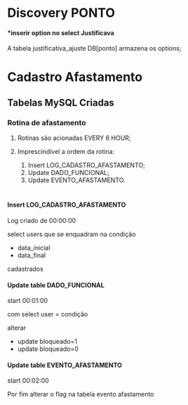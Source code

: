 #	Discovery PONTO


####	*inserir option no select Justificava

A tabela justificativa_ajuste DB[ponto] armazena os options;



#	Cadastro Afastamento



##	Tabelas MySQL Criadas



###	Rotina de afastamento

1. Rotinas são acionadas EVERY 6 HOUR;

2. Imprescindível a ordem da rotina:
   1. Insert LOG_CADASTRO_AFASTAMENTO;
   2. Update DADO_FUNCIONAL;
   3. Update EVENTO_AFASTAMENTO.



#	

####	Insert LOG_CADASTRO_AFASTAMENTO

Log criado de 00:00:00

select users que se enquadram na condição

* data_inicial
* data_final

cadastrados 

####	Update table DADO_FUNCIONAL

start 00:01:00

com select user = condição

alterar

* update bloqueado=1 
* update bloqueado=0

####	Update table EVENTO_AFASTAMENTO

start 00:02:00

Por fim alterar o flag na tabela evento afastamento

